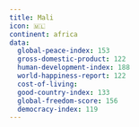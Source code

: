 ```yaml
---
title: Mali
icon: 🇲🇱
continent: africa
data:
  global-peace-index: 153
  gross-domestic-product: 122
  human-development-index: 188
  world-happiness-report: 122
  cost-of-living:
  good-country-index: 133
  global-freedom-score: 156
  democracy-index: 119
---
```

